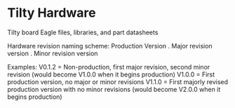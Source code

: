Tilty Hardware
==============

Tilty board Eagle files, libraries, and part datasheets

Hardware revision naming scheme: Production Version . Major revision version . Minor revision version

Examples: 
V0.1.2 = Non-production, first major revision, second minor revision (would become V1.0.0 when it begins production)
V1.0.0 = First production version, no major or minor revisions
V1.1.0 = First majorly revised production version with no minor revisions (would become V2.0.0 when it begins production)
